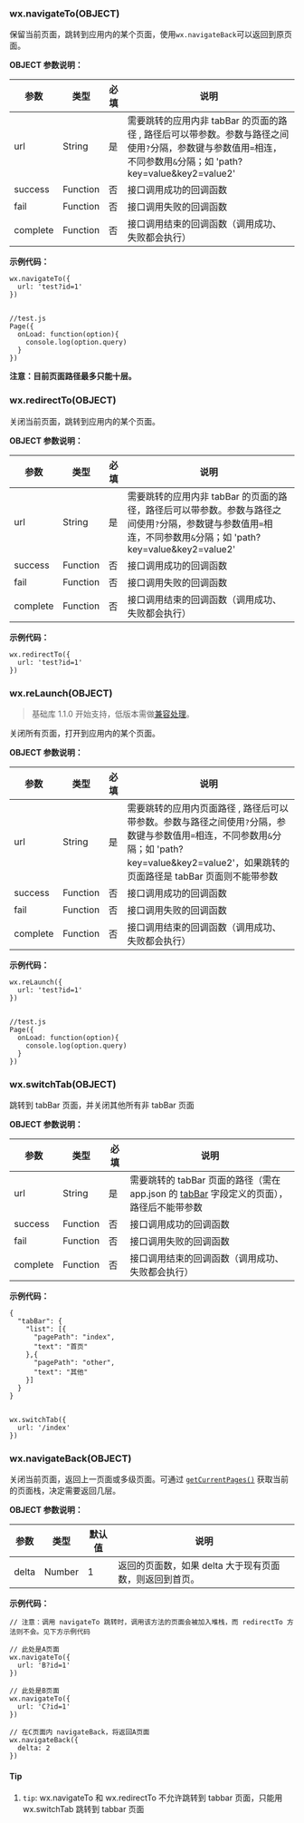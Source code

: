 <!-- https://developers.weixin.qq.com/miniprogram/dev/api/ui-navigate.html -->

### wx.navigateTo(OBJECT)

保留当前页面，跳转到应用内的某个页面，使用`wx.navigateBack`可以返回到原页面。

**OBJECT 参数说明：**

  参数       |  类型       |  必填 |  说明                                                                                                        
-------------|-------------|-------|--------------------------------------------------------------------------------------------------------------
  url        |  String     |  是   |需要跳转的应用内非 tabBar 的页面的路径 , 路径后可以带参数。参数与路径之间使用`?`分隔，参数键与参数值用`=`相连，不同参数用`&`分隔；如 'path?key=value&key2=value2'
  success    |  Function   |  否   |  接口调用成功的回调函数                                                                                      
  fail       |  Function   |  否   |  接口调用失败的回调函数                                                                                      
  complete   |  Function   |  否   |  接口调用结束的回调函数（调用成功、失败都会执行）                                                            

**示例代码：**

    wx.navigateTo({
      url: 'test?id=1'
    })
    

    //test.js
    Page({
      onLoad: function(option){
        console.log(option.query)
      }
    })
    

**注意：目前页面路径最多只能十层。**

### wx.redirectTo(OBJECT)

关闭当前页面，跳转到应用内的某个页面。

**OBJECT 参数说明：**

  参数       |  类型       |  必填 |  说明                                                                                                      
-------------|-------------|-------|------------------------------------------------------------------------------------------------------------
  url        |  String     |  是   |需要跳转的应用内非 tabBar 的页面的路径，路径后可以带参数。参数与路径之间使用`?`分隔，参数键与参数值用`=`相连，不同参数用`&`分隔；如 'path?key=value&key2=value2'
  success    |  Function   |  否   |  接口调用成功的回调函数                                                                                    
  fail       |  Function   |  否   |  接口调用失败的回调函数                                                                                    
  complete   |  Function   |  否   |  接口调用结束的回调函数（调用成功、失败都会执行）                                                          

**示例代码：**

    wx.redirectTo({
      url: 'test?id=1'
    })
    

### wx.reLaunch(OBJECT)

> 基础库 1.1.0 开始支持，低版本需做[兼容处理](https://developers.weixin.qq.com/miniprogram/dev/framework/compatibility.html)。

关闭所有页面，打开到应用内的某个页面。

**OBJECT 参数说明：**

  参数       |  类型       |  必填 |  说明                                                                                                                        
-------------|-------------|-------|------------------------------------------------------------------------------------------------------------------------------
  url        |  String     |  是   |需要跳转的应用内页面路径 , 路径后可以带参数。参数与路径之间使用`?`分隔，参数键与参数值用`=`相连，不同参数用`&`分隔；如 'path?key=value&key2=value2'，如果跳转的页面路径是 tabBar 页面则不能带参数
  success    |  Function   |  否   |  接口调用成功的回调函数                                                                                                      
  fail       |  Function   |  否   |  接口调用失败的回调函数                                                                                                      
  complete   |  Function   |  否   |  接口调用结束的回调函数（调用成功、失败都会执行）                                                                            

**示例代码：**

    wx.reLaunch({
      url: 'test?id=1'
    })
    

    //test.js
    Page({
      onLoad: function(option){
        console.log(option.query)
      }
    })
    

### wx.switchTab(OBJECT)

跳转到 tabBar 页面，并关闭其他所有非 tabBar 页面

**OBJECT 参数说明：**

  参数       |  类型       |  必填 |  说明                                                                                                                                         
-------------|-------------|-------|-----------------------------------------------------------------------------------------------------------------------------------------------
  url        |  String     |  是   |需要跳转的 tabBar 页面的路径（需在 app.json 的 [tabBar](https://developers.weixin.qq.com/miniprogram/dev/framework/config.html#tabbar) 字段定义的页面），路径后不能带参数
  success    |  Function   |  否   |  接口调用成功的回调函数                                                                                                                       
  fail       |  Function   |  否   |  接口调用失败的回调函数                                                                                                                       
  complete   |  Function   |  否   |  接口调用结束的回调函数（调用成功、失败都会执行）                                                                                             

**示例代码：**

    {
      "tabBar": {
        "list": [{
          "pagePath": "index",
          "text": "首页"
        },{
          "pagePath": "other",
          "text": "其他"
        }]
      }
    }
    

    wx.switchTab({
      url: '/index'
    })
    

### wx.navigateBack(OBJECT)

关闭当前页面，返回上一页面或多级页面。可通过 [`getCurrentPages()`](https://developers.weixin.qq.com/miniprogram/dev/framework/app-service/page.html#getcurrentpages) 获取当前的页面栈，决定需要返回几层。

**OBJECT 参数说明：**

  参数    |  类型     | 默认值 |  说明                              
----------|-----------|--------|------------------------------------
  delta   |  Number   |  1     |返回的页面数，如果 delta 大于现有页面数，则返回到首页。

**示例代码：**

    // 注意：调用 navigateTo 跳转时，调用该方法的页面会被加入堆栈，而 redirectTo 方法则不会。见下方示例代码
    
    // 此处是A页面
    wx.navigateTo({
      url: 'B?id=1'
    })
    
    // 此处是B页面
    wx.navigateTo({
      url: 'C?id=1'
    })
    
    // 在C页面内 navigateBack，将返回A页面
    wx.navigateBack({
      delta: 2
    })
    

#### Tip

1.  `tip`: wx.navigateTo 和 wx.redirectTo 不允许跳转到 tabbar 页面，只能用 wx.switchTab 跳转到 tabbar 页面
